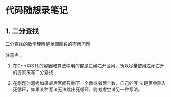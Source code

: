 # 代码随想录笔记

## 1. 二分查找

二分查找的数学理解是单调函数的有解问题

注意点：

1. 在C++中STL的容器和算法中用的都是左闭右开区间，所以尽量使用左闭右开的区间来写二分查找

2. 在刷题时思考如果最后区间只剩下一个数或者两个数，自己的写 法是否会陷入死循环，如果某种写法无法跳出死循环，则考虑尝试另一种写法。